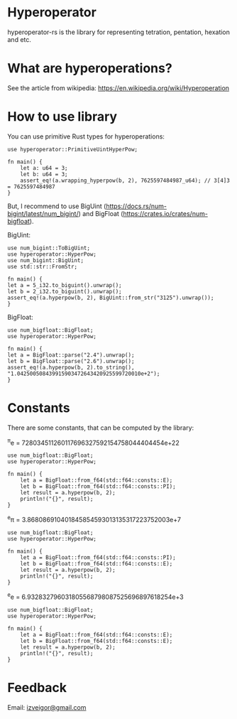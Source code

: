 # Hyperoperator

hyperoperator-rs is the library for representing tetration, pentation, hexation and etc.

# What are hyperoperations?

See the article from wikipedia: https://en.wikipedia.org/wiki/Hyperoperation

# How to use library

You can use primitive Rust types for hyperoperations:

```
use hyperoperator::PrimitiveUintHyperPow;

fn main() {
    let a: u64 = 3;
    let b: u64 = 3;
    assert_eq!(a.wrapping_hyperpow(b, 2), 7625597484987_u64); // 3[4]3 = 7625597484987
}
```

But, I recommend to use BigUint (https://docs.rs/num-bigint/latest/num_bigint/) and BigFloat (https://crates.io/crates/num-bigfloat).

BigUint:

```
use num_bigint::ToBigUint;
use hyperoperator::HyperPow;
use num_bigint::BigUint;
use std::str::FromStr;

fn main() {
let a = 5_i32.to_biguint().unwrap();
let b = 2_i32.to_biguint().unwrap();
assert_eq!(a.hyperpow(b, 2), BigUint::from_str("3125").unwrap());
}
```

BigFloat:

```
use num_bigfloat::BigFloat;
use hyperoperator::HyperPow;

fn main() {
let a = BigFloat::parse("2.4").unwrap();
let b = BigFloat::parse("2.6").unwrap();
assert_eq!(a.hyperpow(b, 2).to_string(), "1.042500508439915903472643420925599720010e+2");
}
```

# Constants

There are some constants, that can be computed by the library:

<sup>&#960;</sup>e = 728034511260117696327592154758044404454e+22

```
use num_bigfloat::BigFloat;
use hyperoperator::HyperPow;

fn main() {
    let a = BigFloat::from_f64(std::f64::consts::E);
    let b = BigFloat::from_f64(std::f64::consts::PI);
    let result = a.hyperpow(b, 2);
    println!("{}", result);
}
```

<sup>e</sup>&#960; = 3.868086910401845854593013135317223752003e+7

```
use num_bigfloat::BigFloat;
use hyperoperator::HyperPow;

fn main() {
    let a = BigFloat::from_f64(std::f64::consts::PI);
    let b = BigFloat::from_f64(std::f64::consts::E);
    let result = a.hyperpow(b, 2);
    println!("{}", result);
}
```

<sup>e</sup>e = 6.932832796031805568798087525696897618254e+3

```
use num_bigfloat::BigFloat;
use hyperoperator::HyperPow;

fn main() {
    let a = BigFloat::from_f64(std::f64::consts::E);
    let b = BigFloat::from_f64(std::f64::consts::E);
    let result = a.hyperpow(b, 2);
    println!("{}", result);
}
```

# Feedback

Email: izveigor@gmail.com
